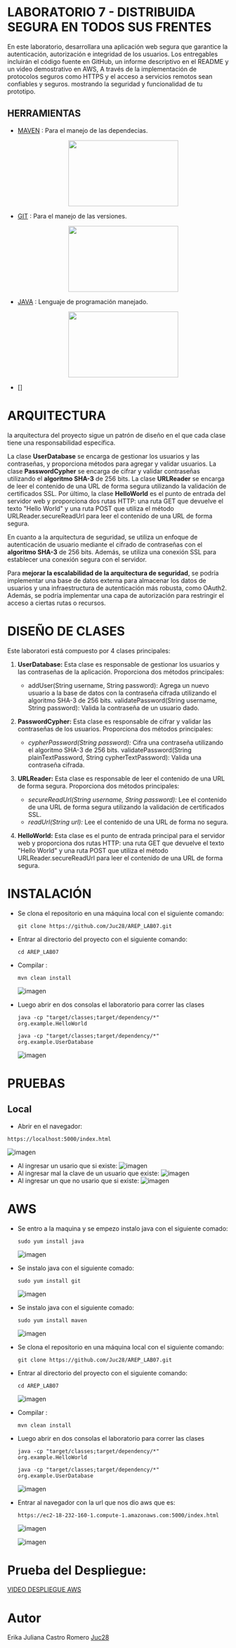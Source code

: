 # LABORATORIO 7 - DISTRIBUIDA SEGURA EN TODOS SUS FRENTES
En este laboratorio, desarrollara una aplicación web segura que garantice la autenticación, autorización e integridad de los usuarios. 
Los entregables incluirán el código fuente en GitHub, un informe descriptivo en el README y un video demostrativo en AWS, 
A través de la implementación de protocolos seguros como HTTPS y el acceso a servicios remotos sean confiables y seguros.
mostrando la seguridad y funcionalidad de tu prototipo. 

## HERRAMIENTAS 
- [MAVEN](https://maven.apache.org) : Para el manejo de las dependecias.
  <p align="center">
  <IMG src=https://upload.wikimedia.org/wikipedia/commons/thumb/5/52/Apache_Maven_logo.svg/1280px-Apache_Maven_logo.svg.png height=150 width=250 >
    <p/>
- [GIT](https://git-scm.com) : Para el manejo de las versiones.
  <p align="center">
  <IMG src=https://logowik.com/content/uploads/images/git6963.jpg height=150 width=250 >
    <p/>
- [JAVA](https://www.java.com/es/) : Lenguaje de programación manejado.
  <p align="center">
  <IMG src=https://1000marcas.net/wp-content/uploads/2020/11/Java-logo.png height=150 width=250> 
  <p/>
- []
# ARQUITECTURA 
la arquitectura del proyecto sigue un patrón de diseño en el que cada clase tiene una responsabilidad específica.

La clase **UserDatabase** se encarga de gestionar los usuarios y las contraseñas, y proporciona métodos para agregar y validar usuarios. La clase **PasswordCypher** se encarga de cifrar y validar contraseñas utilizando el **algoritmo SHA-3** de 256 bits. La clase **URLReader** se encarga de leer el contenido de una URL de forma segura utilizando la validación de certificados SSL. Por último, la clase **HelloWorld** es el punto de entrada del servidor web y proporciona dos rutas HTTP: una ruta GET que devuelve el texto "Hello World" y una ruta POST que utiliza el método URLReader.secureReadUrl para leer el contenido de una URL de forma segura.

En cuanto a la arquitectura de seguridad, se utiliza un enfoque de autenticación de usuario mediante el cifrado de contraseñas con el **algoritmo SHA-3** de 256 bits. Además, se utiliza una conexión SSL para establecer una conexión segura con el servidor.

Para **mejorar la escalabilidad de la arquitectura de seguridad**, se podría implementar una base de datos externa para almacenar los datos de usuarios y una infraestructura de autenticación más robusta, como OAuth2. Además, se podría implementar una capa de autorización para restringir el acceso a ciertas rutas o recursos.

# DISEÑO DE CLASES  
Este laboratori está compuesto por 4 clases principales:
1. **UserDatabase:** Esta clase es responsable de gestionar los usuarios y las contraseñas de la aplicación. Proporciona dos métodos principales:
   * addUser(String username, String password): Agrega un nuevo usuario a la base de datos con la contraseña cifrada utilizando el algoritmo SHA-3 de 256 bits.
    validatePassword(String username, String password): Valida la contraseña de un usuario dado.
2. **PasswordCypher:** Esta clase es responsable de cifrar y validar las contraseñas de los usuarios. Proporciona dos métodos principales:

   * *cypherPassword(String password):* Cifra una contraseña utilizando el algoritmo SHA-3 de 256 bits.
    validatePassword(String plainTextPassword, String cypherTextPassword): Valida una contraseña cifrada.
3. **URLReader:** Esta clase es responsable de leer el contenido de una URL de forma segura. Proporciona dos métodos principales:

   * *secureReadUrl(String username, String password):* Lee el contenido de una URL de forma segura utilizando la validación de certificados SSL.
   * *readUrl(String url):* Lee el contenido de una URL de forma no segura.
4. **HelloWorld:** Esta clase es el punto de entrada principal para el servidor web y proporciona dos rutas HTTP: una ruta GET que devuelve el texto "Hello World" y una ruta POST que utiliza el método URLReader.secureReadUrl para leer el contenido de una URL de forma segura.


# INSTALACIÓN 
+ Se clona el repositorio en una máquina local con el siguiente comando:
  
    ```
    git clone https://github.com/Juc28/AREP_LAB07.git
    ```
+ Entrar al directorio del proyecto con el siguiente comando:
    ```
    cd AREP_LAB07
    ```
+ Compilar :
  ```
  mvn clean install
  ```
  ![imagen](https://github.com/Juc28/AREP_LAB07/assets/118181224/2c719d62-437a-488b-8233-1be49802bdd1)

+ Luego abrir en dos consolas el laboratorio para correr las clases
  ```
  java -cp "target/classes;target/dependency/*" org.example.HelloWorld

  ```

  ```
  java -cp "target/classes;target/dependency/*" org.example.UserDatabase
  ```

  ![imagen](https://github.com/Juc28/AREP_LAB07/assets/118181224/1c8f65e7-513f-4313-b2ed-b002638a9a83)

    
# PRUEBAS 
## Local 
* Abrir en el navegador:
 ```
 https://localhost:5000/index.html
 ```
![imagen](https://github.com/Juc28/AREP_LAB07/assets/118181224/e983667f-ed20-46c0-9c70-a86b9dff0279)
* Al ingresar un usario que si existe:
  ![imagen](https://github.com/Juc28/AREP_LAB07/assets/118181224/d1ea3d62-e8cd-4db0-b600-3d34cc742818)
* Al ingresar mal la clave de un usuario que existe:
  ![imagen](https://github.com/Juc28/AREP_LAB07/assets/118181224/069f2daf-c938-490f-a412-364c02de1a9f)
* Al ingresar un que no usario que si existe:
  ![imagen](https://github.com/Juc28/AREP_LAB07/assets/118181224/d1c251ae-101d-4e4a-99ec-5ff9a97bb44b)

# AWS 
*  Se entro a la maquina y se empezo instalo java con el siguiente comado:
    ```
    sudo yum install java 
    ```
    ![imagen](https://github.com/Juc28/AREP_LAB07/assets/118181224/6c78d6ca-bf8e-48dc-a569-1cf5b0990eec)
* Se instalo java con el siguiente comado:
    ```
    sudo yum install git 
    ```
    ![imagen](https://github.com/Juc28/AREP_LAB07/assets/118181224/837e6798-57fa-4712-b54b-282e068f86f1)
* Se instalo java con el siguiente comado:
    ```
    sudo yum install maven 
    ```
    ![imagen](https://github.com/Juc28/AREP_LAB07/assets/118181224/1f5701b2-32cf-49fe-a8db-846e5a85b1c1)

* Se clona el repositorio en una máquina local con el siguiente comando:
    ```
    git clone https://github.com/Juc28/AREP_LAB07.git
    ```
* Entrar al directorio del proyecto con el siguiente comando:
    ```
    cd AREP_LAB07
    ```
  ![imagen](https://github.com/Juc28/AREP_LAB07/assets/118181224/c9223a61-7bf0-4092-bd77-0edb3bd04589)
  
* Compilar :
  ```
  mvn clean install
  ```
* Luego abrir en dos consolas el laboratorio para correr las clases
  ```
  java -cp "target/classes;target/dependency/*" org.example.HelloWorld

  ```

  ```
  java -cp "target/classes;target/dependency/*" org.example.UserDatabase
  ```

  ![imagen](https://github.com/Juc28/AREP_LAB07/assets/118181224/62c571e3-587b-4969-85d2-08b934076580)

 * Entrar al navegador con la url que nos dio aws que es:
   ```
   https://ec2-18-232-160-1.compute-1.amazonaws.com:5000/index.html
   ```
   ![imagen](https://github.com/Juc28/AREP_LAB07/assets/118181224/3d1b5d72-80ed-4bb7-8037-77808f2f4ea6)

   ![imagen](https://github.com/Juc28/AREP_LAB07/assets/118181224/f61c78c5-b023-4e54-9b11-e50cad5603b7)

# Prueba del Despliegue: 

[VIDEO DESPLIEGUE AWS](https://youtu.be/CsM3Jy75i3k)

# Autor 
Erika Juliana Castro Romero [Juc28](https://github.com/Juc28)
